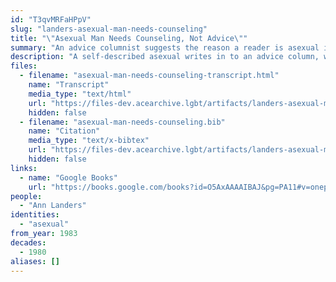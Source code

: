 ```yaml
---
id: "T3qvMRFaHPpV"
slug: "landers-asexual-man-needs-counseling"
title: "\"Asexual Man Needs Counseling, Not Advice\""
summary: "An advice columnist suggests the reason a reader is asexual is his \"fear of close relationships\""
description: "A self-described asexual writes in to an advice column, where he is told he needs counseling for his \"fear of close relationships\" (CW: amatonormativity, pathologizing asexual people)"
files:
  - filename: "asexual-man-needs-counseling-transcript.html"
    name: "Transcript"
    media_type: "text/html"
    url: "https://files-dev.acearchive.lgbt/artifacts/landers-asexual-man-needs-counseling/asexual-man-needs-counseling-transcript.html"
    hidden: false
  - filename: "asexual-man-needs-counseling.bib"
    name: "Citation"
    media_type: "text/x-bibtex"
    url: "https://files-dev.acearchive.lgbt/artifacts/landers-asexual-man-needs-counseling/asexual-man-needs-counseling.bib"
    hidden: false
links:
  - name: "Google Books"
    url: "https://books.google.com/books?id=O5AxAAAAIBAJ&pg=PA11#v=onepage&q&f=false"
people:
  - "Ann Landers"
identities:
  - "asexual"
from_year: 1983
decades:
  - 1980
aliases: []
---
```

